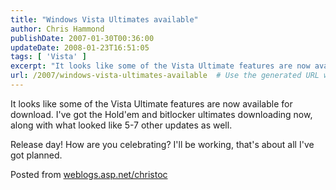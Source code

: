 ```yaml
---
title: "Windows Vista Ultimates available"
author: Chris Hammond
publishDate: 2007-01-30T00:36:00
updateDate: 2008-01-23T16:51:05
tags: [ 'Vista' ]
excerpt: "It looks like some of the Vista Ultimate features are now available for download. I&#39;ve got the Hold&#39;em and bitlocker ultimates downloading now, along with what looked like 5-7 other updates as well.Release day! How are you celebrating? I&#39;ll be working, that&#39;s about all I&#39;ve got planned. Posted from..."
url: /2007/windows-vista-ultimates-available  # Use the generated URL with year
---
```

<p>It looks like some of the Vista Ultimate features are now available for download. I&#39;ve got the Hold&#39;em and bitlocker ultimates downloading now, along with what looked like 5-7 other updates as well.</p><p>Release day! How are you celebrating? I&#39;ll be working, that&#39;s about all I&#39;ve got planned.</p> Posted from <A href="https://weblogs.asp.net/christoc/">weblogs.asp.net/christoc</a>
